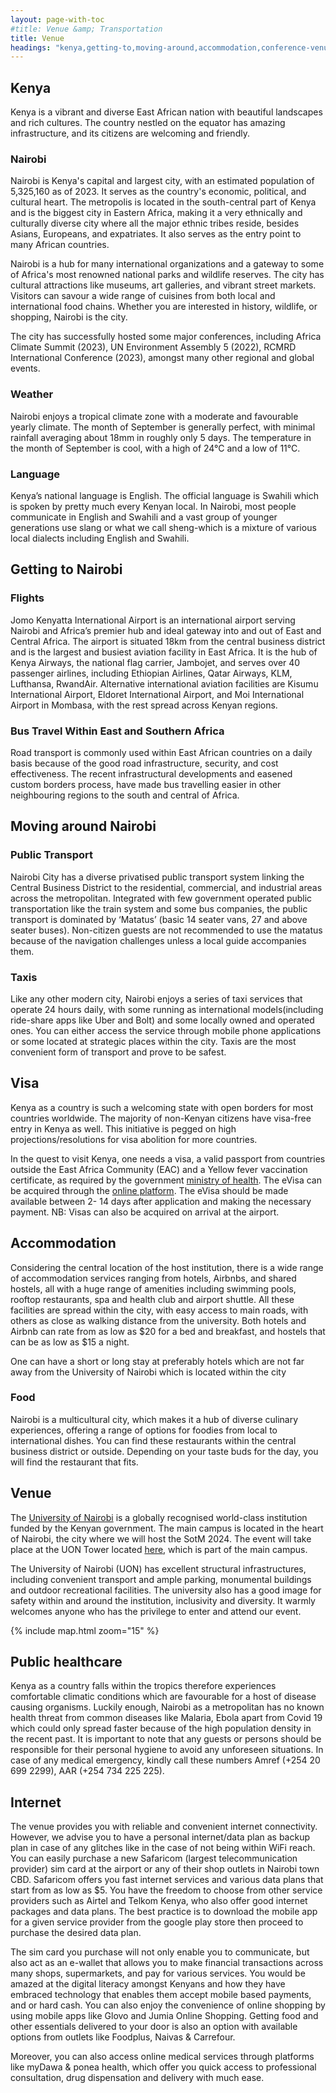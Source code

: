 ```yaml
---
layout: page-with-toc
#title: Venue &amp; Transportation
title: Venue
headings: "kenya,getting-to,moving-around,accommodation,conference-venue,healthcare,internet"
---
```


<h2 class='space-bottom1' id='kenya'>Kenya</h2>

Kenya is a vibrant and diverse East African nation with beautiful landscapes and rich cultures. The country nestled on the equator has amazing infrastructure, and its citizens are welcoming and friendly.

<h3 id='nairobi'>Nairobi</h3>

Nairobi is Kenya's capital and largest city, with an estimated population of 5,325,160 as of 2023. It serves as the country's economic, political, and cultural heart. The metropolis is located in the south-central part of Kenya and is the biggest city in Eastern Africa, making it a very ethnically and culturally diverse city where all the major ethnic tribes reside, besides Asians, Europeans, and expatriates. It also serves as the entry point to many African countries.

Nairobi is a hub for many international organizations and a gateway to some of Africa's most renowned national parks and wildlife reserves. The city has cultural attractions like museums, art galleries, and vibrant street markets. Visitors can savour a wide range of cuisines from both local and international food chains. Whether you are interested in history, wildlife, or shopping, Nairobi is the city.  

The city has successfully hosted some major conferences, including Africa Climate Summit  (2023), UN Environment Assembly 5 (2022), RCMRD International Conference (2023), amongst many other regional and global events.

<h3>Weather</h3>

Nairobi enjoys a tropical climate zone with a moderate and favourable yearly climate. The month of September is generally perfect, with minimal rainfall averaging about 18mm in roughly only 5 days. The temperature in the month of September is cool, with a high of 24°C and a low of 11°C.

<h3>Language</h3>

Kenya’s national language is English. The official language is Swahili which is spoken by pretty much every Kenyan local. In Nairobi, most people communicate in English and Swahili and a vast group of younger generations use slang or what we call sheng-which is a mixture of various local dialects including English and Swahili.


<h2 class='space-bottom1' id='getting-to'>Getting to Nairobi</h2>

<h3>Flights</h3>

Jomo Kenyatta International Airport is an international airport serving Nairobi and Africa’s premier hub and ideal gateway into and out of East and Central Africa. The airport is situated 18km from the central business district and is the largest and busiest aviation facility in East Africa. It is the hub of Kenya Airways, the national flag carrier, Jambojet, and serves over 40 passenger airlines, including Ethiopian Airlines, Qatar Airways, KLM, Lufthansa, RwandAir. Alternative international aviation facilities are Kisumu International Airport, Eldoret International Airport, and Moi International Airport in Mombasa, with the rest spread across Kenyan regions.

<h3>Bus Travel Within East and Southern Africa</h3>

Road transport is commonly used within East African countries on a daily basis because of the good road infrastructure, security, and cost effectiveness. The recent infrastructural developments and easened custom borders process,  have made bus travelling easier in other neighbouring regions to the south and central of Africa.

<h2 class='space-bottom1' id='moving-around'>Moving around Nairobi</h2>

<h3>Public Transport</h3>

Nairobi City has a diverse privatised public transport system linking the Central Business District to the residential, commercial, and industrial areas across the metropolitan. Integrated with few government operated public transportation like the train system and some bus companies, the public transport is dominated by ‘Matatus’ (basic 14 seater vans, 27 and above seater buses). Non-citizen guests are not recommended to use the matatus because of the navigation challenges unless a local guide accompanies them.

<h3>Taxis</h3>

Like any other modern city, Nairobi enjoys a series of taxi services that operate 24 hours daily, with some running as international models(including ride-share apps like Uber and Bolt) and some locally owned and operated ones. You can either access the service through mobile phone applications or some located at strategic places within the city. Taxis are the most convenient form of transport and prove to be safest.

<h2>Visa</h2>

Kenya as a country is such a welcoming state with open borders for most countries worldwide. The majority of non-Kenyan citizens have visa-free entry in Kenya as well. This initiative is pegged on high projections/resolutions for visa abolition for more countries.

In the quest to visit Kenya, one needs a visa, a valid passport from countries outside the East Africa Community (EAC) and a Yellow fever vaccination certificate, as required by the government [ministry of health](https://health.go.ke/incoming-travellers). The eVisa can be acquired through the [online platform](https://evisa.go.ke). The eVisa should be made available between 2- 14 days after application and making the necessary payment. NB: Visas can also be acquired on arrival at the airport.


<h2 class='space-bottom1' id='accommodation'>Accommodation</h2>

Considering the central location of the host institution, there is a wide range of accommodation services ranging from hotels, Airbnbs, and shared hostels, all with a huge range of amenities including swimming pools, rooftop restaurants, spa and health club and airport shuttle. All these facilities are spread within the city, with easy access to main roads, with others as close as walking distance from the university. Both hotels and Airbnb can rate from as low as $20 for a bed and breakfast, and hostels that can be as low as $15 a night. 

One can have a short or long stay at preferably hotels which are not far away from the University of Nairobi which is located within the city

<h3>Food</h3>

Nairobi is a multicultural city, which makes it a hub of diverse culinary experiences, offering a range of options for foodies from local to international dishes. You can find these restaurants within the central business district or outside. Depending on your taste buds for the day, you will find the restaurant that fits.

<h2 class='space-bottom1' id='conference-venue'>Venue</h2>

The [University of Nairobi](https://www.uonbi.ac.ke/) is a globally recognised world-class institution funded by the Kenyan government. The main campus is located in the heart of Nairobi, the city where we will host the SotM 2024. The event will take place at the UON Tower located [here](https://www.openstreetmap.org/?mlat=-1.27907&mlon=36.81635), which is part of the main campus.

The University of Nairobi (UON) has excellent structural infrastructures, including convenient transport and ample parking, monumental buildings and outdoor recreational facilities. The university also has a good image for safety within and around the institution, inclusivity and diversity. It warmly welcomes anyone who has the privilege to enter and attend our event.

<div class='space-top2'>
{% include map.html zoom="15" %}
</div>

<h2 class='space-bottom1' id='healthcare'>Public healthcare</h2>

Kenya as a country falls within the tropics therefore experiences comfortable climatic conditions which are favourable for a host of disease causing organisms. Luckily enough, Nairobi as a metropolitan has no known health threat from common diseases like Malaria, Ebola apart from Covid 19 which could only spread faster because of the high population density in the recent past. It is important to note that any guests or persons should be responsible for their personal hygiene to avoid any unforeseen situations. In case of any medical emergency, kindly call these numbers Amref (+254 20 699 2299), AAR (+254 734 225 225).


<h2 class='space-bottom1' id='internet'>Internet</h2>

The venue provides you with reliable and convenient internet connectivity. However, we advise you to have a personal internet/data plan as backup plan in case of any glitches like in the case of not being within WiFi reach. You can easily purchase a new Safaricom (largest telecommunication provider) sim card at the airport or any of their shop outlets in Nairobi town CBD. Safaricom offers you fast internet services and various data plans that start from as low as $5. You have the freedom to choose from other service providers such as Airtel and Telkom Kenya, who also offer good internet packages and data plans. The best practice is to download the mobile app for a given service provider from the google play store then proceed to purchase the desired data plan.

The sim card you purchase will not only enable you to communicate, but also act as an e-wallet that allows you to make financial transactions across many shops, supermarkets, and pay for various services. You would be amazed at the digital literacy amongst Kenyans and how they have embraced technology that enables them accept mobile based payments, and or hard cash. You can also enjoy the convenience of online shopping by using mobile apps like Glovo and Jumia Online Shopping. Getting food and other essentials delivered to your door is also an option with available options from outlets like Foodplus, Naivas & Carrefour.

Moreover, you can also access online medical services through platforms like myDawa & ponea health, which offer you quick access to professional consultation, drug dispensation and delivery with much ease.
